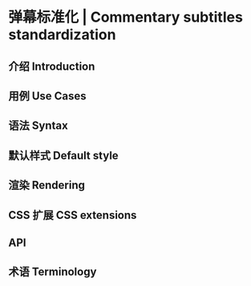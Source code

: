 # 弹幕标准化 | Commentary subtitles standardization

## 介绍 Introduction

## 用例 Use Cases

## 语法 Syntax

## 默认样式 Default style

## 渲染 Rendering

## CSS 扩展 CSS extensions

## API

## 术语 Terminology
